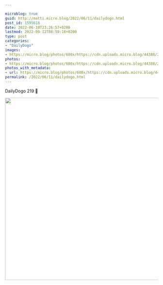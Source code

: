 ```yaml
---

microblog: true
guid: http://matti.micro.blog/2022/06/11/dailydogo.html
post_id: 1595618
date: 2022-06-10T23:26:57+0200
lastmod: 2022-09-12T08:59:16+0200
type: post
categories:
- "DailyDogo"
images:
- https://micro.blog/photos/600x/https://cdn.uploads.micro.blog/44388/2022/ee5b84554d.jpg
photos:
- https://micro.blog/photos/600x/https://cdn.uploads.micro.blog/44388/2022/ee5b84554d.jpg
photos_with_metadata:
- url: https://micro.blog/photos/600x/https://cdn.uploads.micro.blog/44388/2022/ee5b84554d.jpg
permalink: /2022/06/11/dailydogo.html
---
```

DailyDogo 219 🐶

<img src="/media/uploads/2022/ee5b84554d.jpg" width="600" height="600" alt="" />
